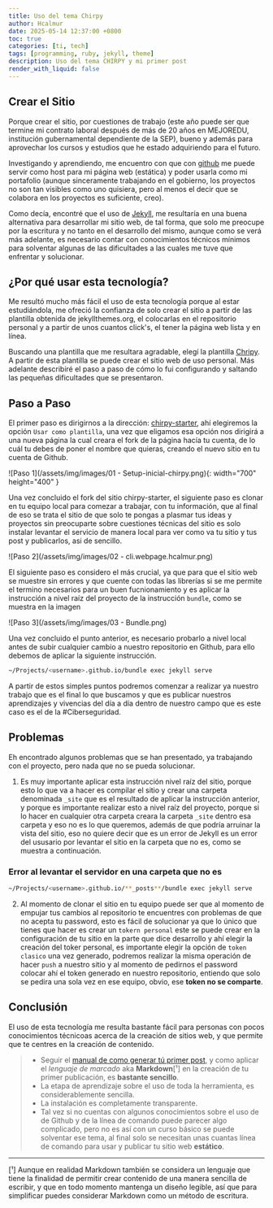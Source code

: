 ```yaml
---
title: Uso del tema Chirpy
author: Hcalmur
date: 2025-05-14 12:37:00 +0800
toc: true
categories: [ti, tech]
tags: [programming, ruby, jekyll, theme]
description: Uso del tema CHIRPY y mi primer post
render_with_liquid: false
---
```


## Crear el Sitio

Porque crear el sitio, por cuestiones de trabajo (este año puede ser que termine mi contrato laboral después de más de 20 años en MEJOREDU, institución gubernamental dependiente de la SEP), bueno y además para aprovechar los cursos y estudios que he estado adquiriendo para el futuro.

Investigando y aprendiendo, me encuentro con que con [github](https://github.com) me puede servir como host para mi página web (estática) y poder usarla como mi portafolio (aunque sinceramente trabajando en el gobierno, los proyectos no son tan visibles como uno quisiera, pero al menos el decir que se colabora en los proyectos es suficiente, creo).

Como decía, encontré que el uso de [Jekyll](https://jekyllrb.com/), me resultaría en una buena alternativa para desarrollar mi sitio web, de tal forma, que solo me preocupe por la escritura y no tanto en el desarrollo del mismo, aunque como se verá más adelante, es necesario contar con conocimientos técnicos mínimos para solventar algunas de las dificultades a las cuales me tuve que enfrentar y solucionar.


## ¿Por qué usar esta tecnología?

Me resultó mucho más fácil el uso de esta tecnología porque al estar estudiándola, me ofreció la confianza de solo crear el sitio a  partir de las plantilla obtenida de jekyllthemes.org, el colocarlas  en el repositorio personal y a partir de unos cuantos click's, el tener la página web lista y en línea.

Buscando una plantilla que me resultara agradable, elegí la plantilla [Chripy](https://github.com/cotes2020/chirpy-starter). A partir de esta plantilla se puede crear el sitio web de uso personal. Más adelante describiré el paso a paso de cómo lo fui configurando y saltando las pequeñas dificultades que se presentaron.

## Paso a Paso

El primer paso es dirigirnos a la dirección: [chirpy-starter](https://github.com/cotes2020/chirpy-starter), ahí elegiremos la opción  `Usar como plantilla`, una vez que eligamos esa opción nos dirigirá a una nueva página la cual creara el fork de la página hacía tu cuenta, de lo cuál tu debes de poner el nombre que quieras, creando el nuevo sitio en tu cuenta de Github.

![Paso 1](/assets/img/images/01 - Setup-inicial-chirpy.png){: width="700" height="400" }

Una vez concluido el fork del sitio chirpy-starter, el siguiente paso es clonar en tu equipo local para comezar a trabajar, con tu información, que al final de eso se trata el sitio de que solo te pongas a plasmar tus ideas y proyectos sin preocuparte sobre cuestiones técnicas del sitio es solo instalar levantar el servicio de manera local para ver como va tu sitio y tus post y publicarlos, asi de sencillo.

![Paso 2](/assets/img/images/02 - cli.webpage.hcalmur.png)

El siguiente paso es considero el más crucial, ya que para que el sitio web se muestre sin errores y que cuente con todas las librerías si se me permite el termino necesarios para un buen fucnionamiento y es aplicar la instrucción a nivel raíz del proyecto de la instrucción `bundle`, como se muestra en la imagen

![Paso 3](/assets/img/images/03 - Bundle.png)

Una vez concluido el punto anterior, es necesario probarlo a nivel local antes de subir cualquier cambio a nuestro repositorio en Github, para ello debemos de aplicar la siguiente instrucción.

```bash
~/Projects/<username>.github.io/bundle exec jekyll serve
```
A partir de estos simples puntos podremos comenzar a realizar ya nuestro trabajo que es el final lo que buscamos y que es publicar nuestros aprendizajes y vivencias del día a día dentro de nuestro campo que es este caso es el de la #Ciberseguridad.

## Problemas

Eh encontrado algunos problemas que se han presentado, ya trabajando con el proyecto, pero nada que no se pueda solucionar.

1. Es muy importante aplicar esta instrucción nivel raíz del sitio, porque esto lo que va a hacer es compilar el sitio y crear una carpeta denominada `_site` que es el resultado de aplicar la instrucción anterior, y porque es importante realizar esto a nivel raíz del proyecto, porque si lo hacer en cualquier otra carpeta creara la carpeta `_site` dentro esa carpeta y eso no es lo que queremos, además de que podría arruinar la vista del sitio, eso no quiere decir que es un error de Jekyll es un error del ususario por levantar el sitio en la carpeta que no es, como se muestra a continuación.

### Error al levantar el servidor en una carpeta que no es
 ```bash
 ~/Projects/<username>.github.io/**_posts**/bundle exec jekyll serve
```

2. Al momento de clonar el sitio en tu equipo puede ser que al momento de empujar tus cambios al repositorio te encuentres con problemas de que no acepta tu password, esto es fácil de solucionar ya que lo único que tienes que hacer es crear un `tokern personal` este se puede crear en la configuración de tu sitio en la parte que dice desarrollo y ahí elegir la creación del toker personal, es importante elegir la opción de `token clasico` una vez generado, podremos realizar la misma operación de hacer `push` a nuestro sitio y al momento de pedirnos el password colocar ahí el token generado en nuestro repositorio, entiendo que solo se pedira una sola vez en ese equipo, obvio, ese **token no se comparte**.

## Conclusión

El uso de esta tecnología me resulta bastante fácil para personas con pocos conocimientos técnicoas acerca de la creación de sitios web, y que permite que te centres en la creación de contenido.

> - Seguir el [manual de como generar tú primer post](https://chirpy.cotes.page/posts/write-a-new-post/), y como aplicar el _lenguaje de marcado_ aka **Markdown**[¹] en la creación de tu primer publicación, es **bastante sencillo**.
> - La etapa de aprendizaje sobre el uso de toda la herramienta, es considerablemente sencilla.
> - La instalación es completamente transparente.
> - Tal vez si no cuentas con algunos conocimientos sobre el uso de de Github y de la línea de comando puede parecer algo complicado, pero no es así con un curso básico se puede solventar ese tema, al final solo se necesitan unas cuantas línea de comando para usar y publicar tu sitio web **estático**.

---
[¹] Aunque en realidad Markdown también se considera un lenguaje que tiene la finalidad de permitir crear contenido de una manera sencilla de escribir, y que en todo momento mantenga un diseño legible, así que para simplificar puedes considerar Markdown como un método de escritura.
